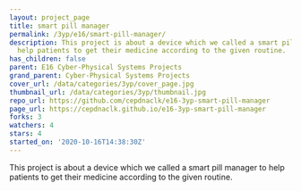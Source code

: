 ```yaml
---
layout: project_page
title: smart pill manager
permalink: /3yp/e16/smart-pill-manager/
description: This project is about a device which we called a smart pill manager to
  help patients to get their medicine according to the given routine.
has_children: false
parent: E16 Cyber-Physical Systems Projects
grand_parent: Cyber-Physical Systems Projects
cover_url: /data/categories/3yp/cover_page.jpg
thumbnail_url: /data/categories/3yp/thumbnail.jpg
repo_url: https://github.com/cepdnaclk/e16-3yp-smart-pill-manager
page_url: https://cepdnaclk.github.io/e16-3yp-smart-pill-manager
forks: 3
watchers: 4
stars: 4
started_on: '2020-10-16T14:38:30Z'
---
```


This project is about a device which we called a smart pill manager to help patients to get their medicine according to the given routine.